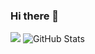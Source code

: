 ### Hi there 👋
![](https://komarev.com/ghpvc/?username=naman-doshi&color=blueviolet)
![GitHub Stats](https://github-readme-stats.vercel.app/api?username=naman-doshi&show_icons=true)

<!--
**noxtrifle/noxtrifle** is a ✨ _special_ ✨ repository because its `README.md` (this file) appears on your GitHub profile.

Here are some ideas to get you started:

- 🔭 I’m currently working on ...
- 🌱 I’m currently learning ...
- 👯 I’m looking to collaborate on ...
- 🤔 I’m looking for help with ...
- 💬 Ask me about ...
- 📫 How to reach me: ...
- 😄 Pronouns: ...
- ⚡ Fun fact: ...
-->
